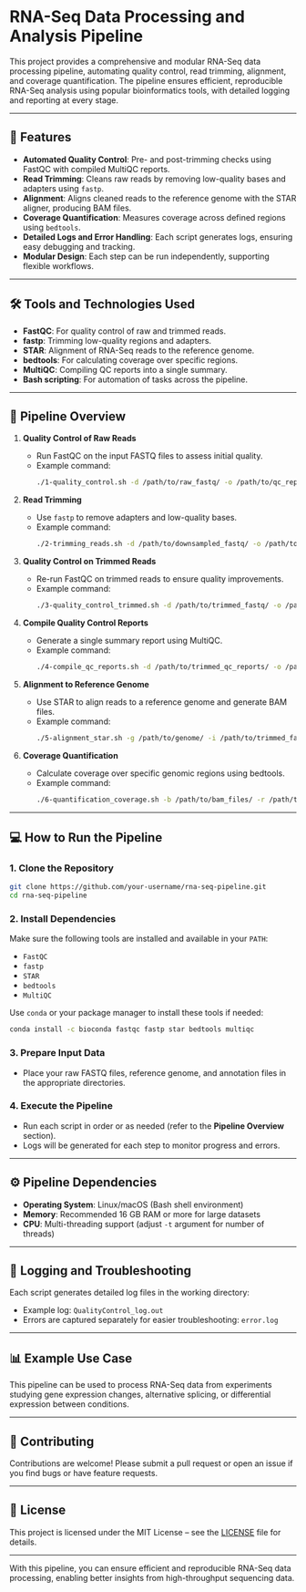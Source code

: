 # RNA-Seq Data Processing and Analysis Pipeline

This project provides a comprehensive and modular RNA-Seq data processing pipeline, automating quality control, read trimming, alignment, and coverage quantification. The pipeline ensures efficient, reproducible RNA-Seq analysis using popular bioinformatics tools, with detailed logging and reporting at every stage.

---

## 🚀 **Features**  
- **Automated Quality Control**: Pre- and post-trimming checks using FastQC with compiled MultiQC reports.  
- **Read Trimming**: Cleans raw reads by removing low-quality bases and adapters using `fastp`.  
- **Alignment**: Aligns cleaned reads to the reference genome with the STAR aligner, producing BAM files.  
- **Coverage Quantification**: Measures coverage across defined regions using `bedtools`.  
- **Detailed Logs and Error Handling**: Each script generates logs, ensuring easy debugging and tracking.  
- **Modular Design**: Each step can be run independently, supporting flexible workflows.

---

## 🛠️ **Tools and Technologies Used**  
- **FastQC**: For quality control of raw and trimmed reads.  
- **fastp**: Trimming low-quality regions and adapters.  
- **STAR**: Alignment of RNA-Seq reads to the reference genome.  
- **bedtools**: For calculating coverage over specific regions.  
- **MultiQC**: Compiling QC reports into a single summary.  
- **Bash scripting**: For automation of tasks across the pipeline.

---

## 📂 **Pipeline Overview**

1. **Quality Control of Raw Reads**  
   - Run FastQC on the input FASTQ files to assess initial quality.  
   - Example command:  
     ```bash
     ./1-quality_control.sh -d /path/to/raw_fastq/ -o /path/to/qc_reports/ -t 8
     ```
   
2. **Read Trimming**  
   - Use `fastp` to remove adapters and low-quality bases.  
   - Example command:  
     ```bash
     ./2-trimming_reads.sh -d /path/to/downsampled_fastq/ -o /path/to/trimmed_fastq/ -q /path/to/qc/ -t 8
     ```

3. **Quality Control on Trimmed Reads**  
   - Re-run FastQC on trimmed reads to ensure quality improvements.  
   - Example command:  
     ```bash
     ./3-quality_control_trimmed.sh -d /path/to/trimmed_fastq/ -o /path/to/trimmed_qc_reports/ -t 8
     ```

4. **Compile Quality Control Reports**  
   - Generate a single summary report using MultiQC.  
   - Example command:  
     ```bash
     ./4-compile_qc_reports.sh -d /path/to/trimmed_qc_reports/ -o /path/to/multiqc_report/
     ```

5. **Alignment to Reference Genome**  
   - Use STAR to align reads to a reference genome and generate BAM files.  
   - Example command:  
     ```bash
     ./5-alignment_star.sh -g /path/to/genome/ -i /path/to/trimmed_fastq/ -o /path/to/aligned_bam/ -a /path/to/annotation.gtf -t 8
     ```

6. **Coverage Quantification**  
   - Calculate coverage over specific genomic regions using bedtools.  
   - Example command:  
     ```bash
     ./6-quantification_coverage.sh -b /path/to/bam_files/ -r /path/to/regions.bed -o /path/to/coverage_output/ -t 8
     ```

---

## 💻 **How to Run the Pipeline**

### 1. **Clone the Repository**  
```bash
git clone https://github.com/your-username/rna-seq-pipeline.git
cd rna-seq-pipeline
```

### 2. **Install Dependencies**  
Make sure the following tools are installed and available in your `PATH`:  
- `FastQC`  
- `fastp`  
- `STAR`  
- `bedtools`  
- `MultiQC`  

Use `conda` or your package manager to install these tools if needed:
```bash
conda install -c bioconda fastqc fastp star bedtools multiqc
```

### 3. **Prepare Input Data**  
- Place your raw FASTQ files, reference genome, and annotation files in the appropriate directories.

### 4. **Execute the Pipeline**  
- Run each script in order or as needed (refer to the **Pipeline Overview** section).  
- Logs will be generated for each step to monitor progress and errors.

---

## ⚙️ **Pipeline Dependencies**  
- **Operating System**: Linux/macOS (Bash shell environment)  
- **Memory**: Recommended 16 GB RAM or more for large datasets  
- **CPU**: Multi-threading support (adjust `-t` argument for number of threads)

---

## 📝 **Logging and Troubleshooting**  
Each script generates detailed log files in the working directory:
- Example log: `QualityControl_log.out`
- Errors are captured separately for easier troubleshooting: `error.log`

---

## 📊 **Example Use Case**  
This pipeline can be used to process RNA-Seq data from experiments studying gene expression changes, alternative splicing, or differential expression between conditions.

---

## 🤝 **Contributing**  
Contributions are welcome! Please submit a pull request or open an issue if you find bugs or have feature requests.

---

## 📄 **License**  
This project is licensed under the MIT License – see the [LICENSE](LICENSE) file for details.

---

With this pipeline, you can ensure efficient and reproducible RNA-Seq data processing, enabling better insights from high-throughput sequencing data.
